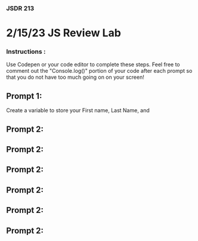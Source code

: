 ### JSDR 213

# 2/15/23 JS Review Lab

### Instructions :
Use Codepen or your code editor to complete these steps. Feel free to comment out the "Console.log()" portion of your code after each prompt so that you do not have too much going on on your screen!

## Prompt 1: 

Create a variable to store your First name, Last Name, and 


## Prompt 2:


## Prompt 2:


## Prompt 2:

## Prompt 2:

## Prompt 2:

## Prompt 2:
